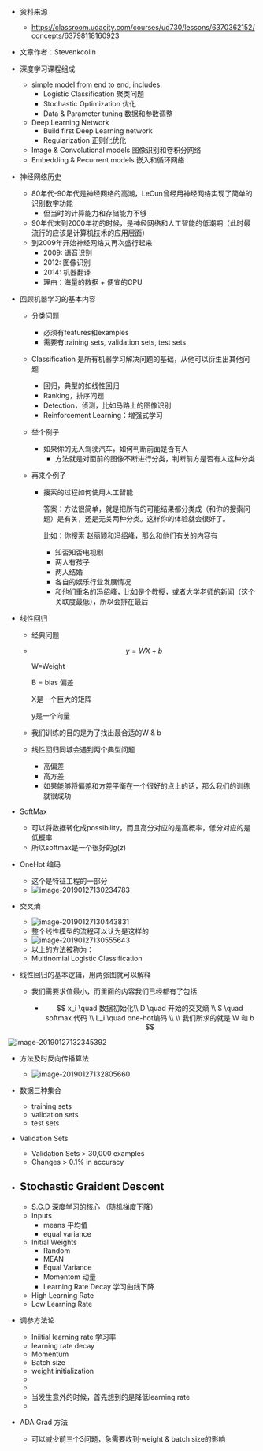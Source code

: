 - 资料来源

  - <https://classroom.udacity.com/courses/ud730/lessons/6370362152/concepts/63798118160923>

- 文章作者：Stevenkcolin

- 深度学习课程组成

  - simple model from end to end, includes:
    - Logistic Classification 聚类问题
    - Stochastic Optimization 优化
    - Data & Parameter tuning  数据和参数调整
  - Deep Learning Network
    - Build first Deep Learning network
    - Regularization 正则化优化
  - Image & Convolutional models 图像识别和卷积分网络
  - Embedding & Recurrent models 嵌入和循环网络

- 神经网络历史

  - 80年代-90年代是神经网络的高潮，LeCun曾经用神经网络实现了简单的识别数字功能
    - 但当时的计算能力和存储能力不够
  - 90年代末到2000年初的时候，是神经网络和人工智能的低潮期（此时最流行的应该是计算机技术的应用层面）
  - 到2009年开始神经网络又再次盛行起来
    - 2009: 语音识别
    - 2012: 图像识别
    - 2014: 机器翻译
    - 理由：海量的数据 + 便宜的CPU

- 回顾机器学习的基本内容

  - 分类问题

    - 必须有features和examples
    - 需要有training sets, validation sets, test sets

  - Classification 是所有机器学习解决问题的基础，从他可以衍生出其他问题

    - 回归，典型的如线性回归
    - Ranking，排序问题
    - Detection，侦测，比如马路上的图像识别
    - Reinforcement Learning：增强式学习

  - 举个例子

    - 如果你的无人驾驶汽车，如何判断前面是否有人
      - 方法就是对面前的图像不断进行分类，判断前方是否有人这种分类

  - 再来个例子

    - 搜索的过程如何使用人工智能

      答案：方法很简单，就是把所有的可能结果都分类成（和你的搜索问题）是有关，还是无关两种分类。这样你的体验就会很好了。

      比如：你搜索 赵丽颖和冯绍峰，那么和他们有关的内容有

      - 知否知否电视剧
      - 两人有孩子
      - 两人结婚
      - 各自的娱乐行业发展情况
      - 和他们重名的冯绍峰，比如是个教授，或者大学老师的新闻（这个关联度最低），所以会排在最后

- 线性回归

  - 经典问题

  - $$
    y = WX + b
    $$

    W=Weight

    B = bias 偏差

    X是一个巨大的矩阵

    y是一个向量

  - 我们训练的目的是为了找出最合适的W & b

  - 线性回归同城会遇到两个典型问题

    - 高偏差
    - 高方差
    - 如果能够将偏差和方差平衡在一个很好的点上的话，那么我们的训练就很成功

- SoftMax

  - 可以将数据转化成possibility，而且高分对应的是高概率，低分对应的是低概率
  - 所以softmax是一个很好的$g(z)$

- OneHot 编码

  - 这个是特征工程的一部分
  - ![image-20190127130234783](https://ws2.sinaimg.cn/large/006tNc79gy1fzl24ho05nj30hv0dijt7.jpg)

- 交叉熵
  - ![image-20190127130443831](https://ws3.sinaimg.cn/large/006tNc79gy1fzl26p0f9yj314w0nbajm.jpg)
  - 整个线性模型的流程可以认为是这样的
  - ![image-20190127130555643](https://ws4.sinaimg.cn/large/006tNc79gy1fzl27y99zaj31740nxam5.jpg)
  - 以上的方法被称为：
  - Multinomial Logistic Classification

- 线性回归的基本逻辑，用两张图就可以解释

  - 我们需要求值最小，而里面的内容我们已经都有了包括

    - $$
      x_i \quad 数据初始化\\
      D \quad 开始的交叉熵 \\
      S \quad softmax 代码 \\
      L_i \quad one-hot编码 \\
      \\
      我们所求的就是 W 和 b
      $$

      

![image-20190127132345392](https://ws1.sinaimg.cn/large/006tNc79gy1fzl2qhxva2j30zo0nhdr7.jpg)

- 方法及时反向传播算法
  - ![image-20190127132805660](https://ws2.sinaimg.cn/large/006tNc79gy1fzl2v05l7gj312l0mtn5s.jpg)

- 数据三种集合
  - training sets
  - validation sets
  - test sets
- Validation Sets
  - Validation Sets > 30,000 examples
  - Changes > 0.1% in accuracy



- ## Stochastic Graident Descent

  - S.G.D 深度学习的核心 （随机梯度下降）
  - Inputs
    - means 平均值
    - equal variance
  - Initial Weights
    - Random
    - MEAN
    - Equal Variance
    - Momentom 动量
    - Learning Rate Decay 学习曲线下降
  - High Learning Rate
  - Low  Learning Rate

- 调参方法论

  - Iniitial learning rate 学习率
  - learning rate decay
  - Momentum
  - Batch size
  - weight initialization
  - 
  - 
  - 当发生意外的时候，首先想到的是降低learning rate
  - 

- ADA Grad 方法

  - 可以减少前三个3问题，急需要收到·weight & batch size的影响

  